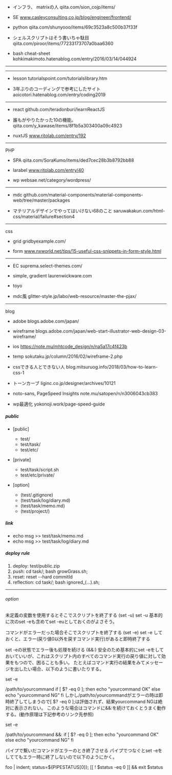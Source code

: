 


+ インフラ、 matrixの人
qiita.com/sion_cojp/items/

+ SE
www.casleyconsulting.co.jp/blog/engineer/frontend/

+ python
qiita.com/shunyooo/items/69c3523a8c500b37f33f

+ シェルスクリプトはそう書いちゃ駄目
qiita.com/piroor/items/77233173707a0baa6360

+ bash cheat-sheet
kohkimakimoto.hatenablog.com/entry/2016/03/14/044924


___


___
+ lesson
tutorialspoint.com/tutorialslibrary.htm

+ 3年ぶりのコーディングで参考にしたサイト
aoicotori.hatenablog.com/entry/coding2019
___
+ react
github.com/teradonburi/learnReactJS

+ 誰もがやりたかった10の機能。
qiita.com/y_kawase/items/8f1b5a303400a09c4923

+ nuxtJS
www.ritolab.com/entry/192
___
PHP
+ SPA
qiita.com/SoraKumo/items/ded7cec28b3b8792bb88

+ larabel
www.ritolab.com/entry/40

+ wp
websae.net/category/wordpress/
___
+ mdc
github.com/material-components/material-components-web/tree/master/packages

+ マテリアルデザインでやってはいけない68のこと
saruwakakun.com/html-css/material/failure#section4
___
css
+ grid
gridbyexample.com/

+ form
www.nxworld.net/tips/15-useful-css-snippets-in-form-style.html

___

+ EC
suprema.select-themes.com/

+ simple, gradient
laurenwickware.com

+ toyo

+ mdc風
glitter-style.jp/labo/web-resource/master-the-pjax/
___
blog
+ adobe
blogs.adobe.com/japan/

+ wireframe
blogs.adobe.com/japan/web-start-illustrator-web-design-03-wireframe/

+ ios
https://note.mu/mhtcode_design/n/na5a17c4f423b

+ temp
sokutaku.jp/column/2016/02/wireframe-2.php

+ cssできる人とできない人
blog.mitsuruog.info/2018/03/how-to-learn-css-1

+ トーンカーブ
liginc.co.jp/designer/archives/10121

+ noto-sans, PageSpeed Insights
note.mu/satopen/n/n3006043cb383

+ wp最適化
yokonoji.work/page-speed-guide





##### public
+ [public]
  - test/
  - test/task/
  - test/etc/

+ [private]
  - test/task/script.sh
  - test/etc/private/

+ [option]
  - (test/.gitignore)
  - (test/task/log/diary.md)
  - (test/task/memo.md)
  - (test/project/)


##### link
+ echo msg >> test/task/memo.md
+ echo msg >> test/task/log/diary.md


##### deploy rule
1. deploy: test/public.zip
2. push: cd task/; bash growGrass.sh;
3. reset: reset --hard commitId
4. reflection: cd task/; bash ignored_(...).sh;

___
###### option
未定義の変数を使用するとそこでスクリプトを終了する (set -u)
set -u
基本的に次のset -eも含めてset -euとしておくのがよさそう。

コマンドがエラーだった場合そこでスクリプトを終了する (set -e)
set -e
しておくと、エラー(戻り値0以外を戻すコマンド実行)があると即時終了する

set -eの状態でエラー後も処理を続ける (&&:)
安全のため基本的にset -eをしておいていいが、これはスクリプト内のすべてのコマンド実行の戻り値に対して効果をもつので、困ることも多い。 たとえばコマンド実行の結果をみてメッセージを出したい場合、以下のように書いたりする。

set -e

/path/to/yourcommand
if [ $? -eq 0 ]; then
    echo "yourcommand OK"
else
    echo "yourcommand NG"
fi
しかし/path/to/yourcommandがエラーの時は即時終了してしまうので[ $? -eq 0 ];は評価されず、結果yourcommand NGは絶対に表示されない。 このような場合はコマンドに&&:を続けておくとうまく動作する。(動作原理は下記参考のリンク先参照)

set -e

/path/to/yourcommand &&:
if [ $? -eq 0 ]; then
    echo "yourcommand OK"
else
    echo "yourcommand NG"
fi

パイプで繋いだコマンドがエラーのとき終了させる
パイプでつなぐとset -eをしててもエラー時に終了しないので以下のようにかく。

foo | indent; status=${PIPESTATUS[0]}; [[ ! $status -eq 0 ]] && exit $status





